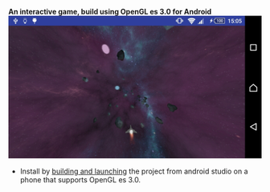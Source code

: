 **An interactive game, build using OpenGL es 3.0 for Android**
![Screenshot](header.jpg)
* Install by [building and launching](https://developer.android.com/studio/run/index.html) the project from android studio on a phone that supports OpenGL es 3.0.

